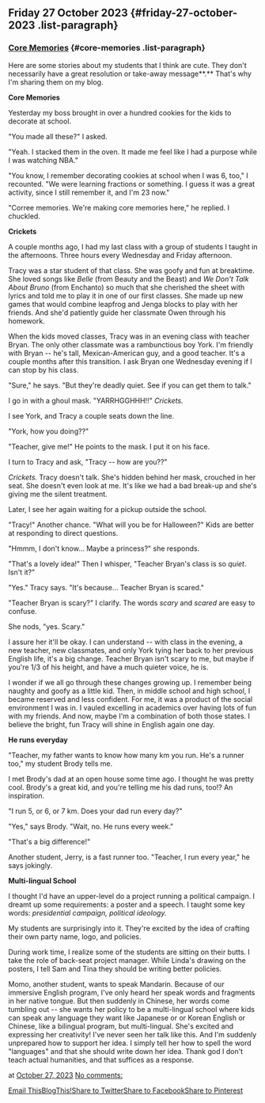 ## Friday 27 October 2023 {#friday-27-october-2023 .list-paragraph}

### [Core Memories](https://www.rohanprasad.org/2023/10/core-memories.html)  {#core-memories .list-paragraph}

Here are some stories about my students that I think are cute. They
don\'t necessarily have a great resolution or take-away message**.**
That\'s why I\'m sharing them on my blog.

**Core Memories**

Yesterday my boss brought in over a hundred cookies for the kids to
decorate at school.

\"You made all these?\" I asked.

\"Yeah. I stacked them in the oven. It made me feel like I had a purpose
while I was watching NBA.\"

\"You know, I remember decorating cookies at school when I was 6, too,\"
I recounted. \"We were learning fractions or something. I guess it was a
great activity, since I still remember it, and I\'m 23 now.\" 

\"Corree memories. We\'re making core memories here,\" he replied. I
chuckled.

**Crickets**

A couple months ago, I had my last class with a group of students I
taught in the afternoons. Three hours every Wednesday and Friday
afternoon.

Tracy was a star student of that class. She was goofy and fun at
breaktime. She loved songs like *Belle* (from Beauty and the Beast) and
*We Don\'t Talk About Bruno* (from Enchanto) so much that she cherished
the sheet with lyrics and told me to play it in one of our first
classes. She made up new games that would combine leapfrog and Jenga
blocks to play with her friends. And she\'d patiently guide her
classmate Owen through his homework.

When the kids moved classes, Tracy was in an evening class with teacher
Bryan. The only other classmate was a rambunctious boy York. I\'m
friendly with Bryan \-- he\'s tall, Mexican-American guy, and a good
teacher. It\'s a couple months after this transition. I ask Bryan one
Wednesday evening if I can stop by his class.

\"Sure,\" he says. \"But they\'re deadly quiet. See if you can get them
to talk.\"

I go in with a ghoul mask. \"YARRHGGHHH!!\" *Crickets.* 

I see York, and Tracy a couple seats down the line.

\"York, how you doing??\" 

\"Teacher, give me!\" He points to the mask. I put it on his face.

I turn to Tracy and ask, \"Tracy \-- how are you??\"

*Crickets.* Tracy doesn\'t talk. She\'s hidden behind her mask, crouched
in her seat. She doesn\'t even look at me. It\'s like we had a bad
break-up and she\'s giving me the silent treatment.

Later, I see her again waiting for a pickup outside the school. 

\"Tracy!\" Another chance. \"What will you be for Halloween?\" Kids are
better at responding to direct questions.

\"Hmmm, I don\'t know\... Maybe a princess?\" she responds.

\"That\'s a lovely idea!\" Then I whisper, \"Teacher Bryan\'s class is
so *quiet*. Isn\'t it?\"

\"Yes.\" Tracy says. \"It\'s because\... Teacher Bryan is scared.\"

\"Teacher Bryan is scary?\" I clarify. The words *scary* and *scared*
are easy to confuse.

She nods, \"yes. Scary.\"

I assure her it\'ll be okay. I can understand \-- with class in the
evening, a new teacher, new classmates, and only York tying her back to
her previous English life, it\'s a big change. Teacher Bryan isn\'t
scary to me, but maybe if you\'re 1/3 of his height, and have a much
quieter voice, he is.

I wonder if we all go through these changes growing up. I remember being
naughty and goofy as a little kid. Then, in middle school and high
school, I became reserved and less confident. For me, it was a product
of the social environment I was in. I vauled excelling in academics over
having lots of fun with my friends. And now, maybe I\'m a combination of
both those states. I believe the bright, fun Tracy will shine in English
again one day.

**He runs everyday**

\"Teacher, my father wants to know how many km you run. He\'s a runner
too,\" my student Brody tells me.

I met Brody\'s dad at an open house some time ago. I thought he was
pretty cool. Brody\'s a great kid, and you\'re telling me his dad runs,
too!? An inspiration. 

\"I run 5, or 6, or 7 km. Does your dad run every day?\"

\"Yes,\" says Brody. \"Wait, no. He runs every week.\"

\"That\'s a big difference!\" 

Another student, Jerry, is a fast runner too. \"Teacher, I run every
year,\" he says jokingly. 

**Multi-lingual School**

I thought I\'d have an upper-level do a project running a political
campaign. I dreamt up some requirements: a poster and a speech. I taught
some key words: *presidential campaign, political ideology.*

My students are surprisingly into it. They\'re excited by the idea of
crafting their own party name, logo, and policies.

During work time, I realize some of the students are sitting on their
butts. I take the role of back-seat project manager. While Linda\'s
drawing on the posters, I tell Sam and Tina they should be writing
better policies. 

Momo, another student, wants to speak Mandarin. Because of our immersive
English program, I\'ve only heard her speak words and fragments in her
native tongue. But then suddenly in Chinese, her words come tumbling out
\-- she wants her policy to be a multi-lingual school where kids can
speak any language they want like Japanese or or Korean English or
Chinese, like a bilingual program, but multi-lingual. She\'s excited and
expressing her creativity! I\'ve never seen her talk like this. And I\'m
suddenly unprepared how to support her idea. I simply tell her how to
spell the word \"languages\" and that she should write down her idea.
Thank god I don\'t teach actual humanities, and that suffices as a
response.

at [October 27,
2023](https://www.rohanprasad.org/2023/10/core-memories.html) [No
comments:](https://www.rohanprasad.org/2023/10/core-memories.html#comment-form)

[Email
This](https://www.blogger.com/share-post.g?blogID=597296393545314941&postID=3857965130343532241&target=email)[BlogThis!](https://www.blogger.com/share-post.g?blogID=597296393545314941&postID=3857965130343532241&target=blog)[Share
to
Twitter](https://www.blogger.com/share-post.g?blogID=597296393545314941&postID=3857965130343532241&target=twitter)[Share
to
Facebook](https://www.blogger.com/share-post.g?blogID=597296393545314941&postID=3857965130343532241&target=facebook)[Share
to
Pinterest](https://www.blogger.com/share-post.g?blogID=597296393545314941&postID=3857965130343532241&target=pinterest)

